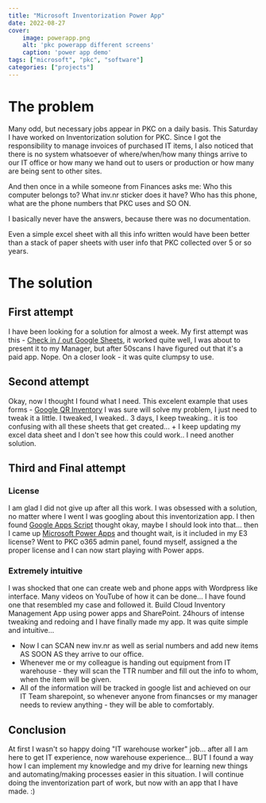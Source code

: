 ```yaml
---
title: "Microsoft Inventorization Power App"
date: 2022-08-27
cover:
    image: powerapp.png
    alt: 'pkc powerapp different screens'
    caption: 'power app demo'
tags: ["microsoft", "pkc", "software"]
categories: ["projects"]
---
```


# The problem

Many odd, but necessary jobs appear in PKC on a daily basis. This
Saturday I have worked on Inventorization solution for PKC. Since I
got the responsibility to manage invoices of purchased IT items, I
also noticed that there is no system whatsoever of where/when/how many
things arrive to our IT office or how many we hand out to users or
production or how many are being sent to other sites.

And then once in a while someone from Finances asks me: Who this
computer belongs to? What inv.nr sticker does it have? Who has this
phone, what are the phone numbers that PKC uses and SO ON.

I basically never have the answers, because there was no documentation.

Even a simple excel sheet with all this info written would have been
better than a stack of paper sheets with user info that PKC collected
over 5 or so years.

# The solution

## First attempt

I have been looking for a solution for almost a week. My first attempt
was this - [Check in / out Google Sheets](https://www.youtube.com/watch?v=0PtnVvrVTCY&ab_channel=TheMobileSalesEngineer), it worked quite well, I was
about to present it to my Manager, but after 50scans I have figured
out that it's a paid app. Nope. On a closer look - it was quite
clumpsy to use.

## Second attempt

Okay, now I thought I found what I need. This excelent example that
uses forms - [Google QR Inventory](https://www.youtube.com/watch?v=cdqEB78cHpw&ab_channel=RandyBennett) I was sure will solve my problem, I
just need to tweak it a little. I tweaked, I weaked.. 3 days, I keep
tweaking.. it is too confusing with all these sheets that get
created... + I keep updating my excel data sheet and I don't see how
this could work.. I need another solution.

## Third and Final attempt

### License

I am glad I did not give up after all this work. I was obsessed with a
solution, no matter where I went I was googling about this
inventorization app. I then found [Google Apps
Script](https://developers.google.com/apps-script) thought okay, maybe
I should look into that... then I came up [Microsoft Power
Apps](https://powerapps.microsoft.com/en-us/) and thought wait, is it
included in my E3 license? Went to PKC o365 admin panel, found myself,
assigned a the proper license and I can now start playing with Power
apps.

### Extremely intuitive

I was shocked that one can create web and phone apps with Wordpress
like interface. Many videos on YouTube of how it can be done... I have
found one that resembled my case and followed it. Build Cloud
Inventory Management App using power apps and SharePoint. 24hours of
intense tweaking and redoing and I have finally made my app. It was
quite simple and intuitive...

* Now I can SCAN new inv.nr as well as serial numbers and add new
  items AS SOON AS they arrive to our office.
* Whenever me or my colleague is handing out equipment from IT
  warehouse - they will scan the TTR number and fill out the info to
  whom, when the item will be given.
* All of the information will be tracked in google list and achieved
  on our IT Team sharepoint, so whenever anyone from financses or my
  manager needs to review anything - they will be able to comfortably.
  
## Conclusion

At first I wasn't so happy doing "IT warehouse worker" job... after
all I am here to get IT experience, now warehouse experience... BUT I
found a way how I can implement my knowledge and my drive for learning
new things and automating/making processes easier in this situation. I
will continue doing the inventorization part of work, but now with an
app that I have made. :)
